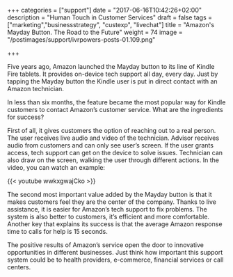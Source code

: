 +++
categories = ["support"]
date = "2017-06-16T10:42:26+02:00"
description = "Human Touch in Customer Services"
draft = false
tags = ["marketing","businessstrategy", "custexp", "livechat"]
title = "Amazon's Mayday Button. The Road to the Future"
weight = 74
image = "/postimages/support/ivrpowers-posts-01.109.png"

+++


Five years ago, Amazon launched the Mayday button to its line of Kindle Fire tablets. It provides on-device tech support all day, every day. Just by tapping the Mayday button the Kindle user is put in direct contact with an Amazon technician. 

In less than six months, the feature became the most popular way for Kindle customers to contact Amazon’s customer service. What are the ingredients for success?

First of all, it gives customers the option of reaching out to a real person. The user receives live audio and video of the technician. Advisor receives audio from customers and can only see user’s screen. If the user grants access, tech support can get on the device to solve issues. Technician can also draw on the screen, walking the user through different actions. In the video, you can watch an example:

{{< youtube wwkxgwajCko >}}

The second most important value added by the Mayday button is that it makes customers feel they are the center of the company. Thanks to live assistance, it is easier for Amazon’s tech support to fix problems. The system is also better to customers, it’s efficient and more comfortable. Another key that explains its success is that the average Amazon response time to calls for help is 15 seconds.

The positive results of Amazon’s service open the door to innovative opportunities in different businesses. Just think how important this support system could be to health providers, e-commerce, financial services or call centers.

